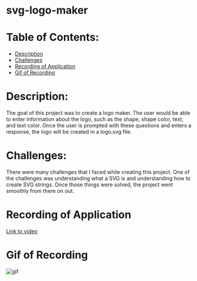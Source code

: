 # svg-logo-maker

# Table of Contents: 
- [Description](#description)
- [Challenges](#challenges)
- [Recording of Application](#recording-of-application)
- [Gif of Recording](#gif-of-recording)

# Description:
The goal of this project was to create a logo maker.  The user would be able to enter information about the logo, such as the shape, shape color, text, and text color.  Once the user is prompted with these questions and enters a response, the logo will be created in a logo.svg file.  

# Challenges:
There were many challenges that I faced while creating this project.  One of the challenges was understanding what a SVG is and understanding how to create SVG strings.  Once those things were solved, the project went smoothly from there on out. 

# Recording of Application
[Link to video](https://drive.google.com/file/d/1br3x6SyMW2D6CH7uIvzW1TAKsR3ryVPQ/view?usp=sharing)

# Gif of Recording
![gif](./walkthrough-video/svg-logo-generator-walkthrough.gif)